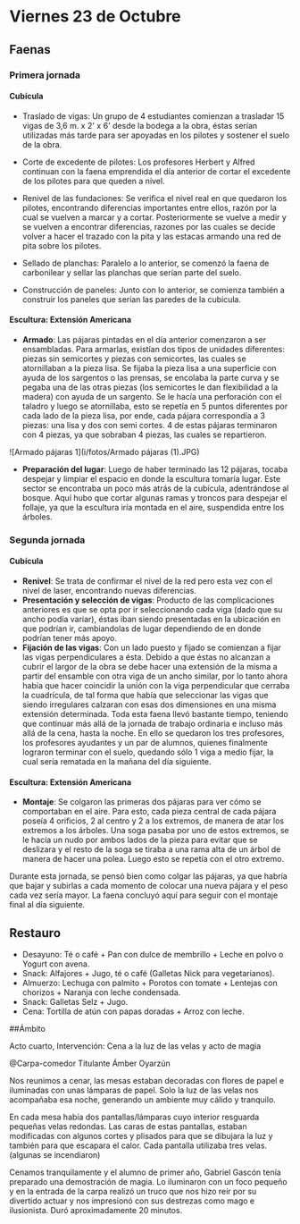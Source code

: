 # Viernes 23 de Octubre

## Faenas

### Primera jornada

#### Cubícula
- Traslado de vigas: Un grupo de 4 estudiantes comienzan a trasladar 15 vigas de 3,6 m. x 2' x 6' desde la bodega a la obra, éstas serían utilizadas más tarde para ser apoyadas en los pilotes y sostener el suelo de la obra.
- Corte de excedente de pilotes: Los profesores Herbert y Alfred continuan con la faena emprendida el día anterior de cortar el excedente de los pilotes para que queden a nivel.
- Renivel de las fundaciones: Se verifica  el nivel real en que quedaron los pilotes, encontrando diferencias importantes entre ellos, razón por la cual se vuelven a marcar y a cortar. Posteriormente se vuelve a medir y se vuelven a encontrar diferencias, razones por las cuales se decide volver a hacer el trazado con la pita y las estacas armando una red de pita sobre los pilotes. 



- Sellado de planchas: Paralelo a lo anterior, se comenzó la faena de carbonilear y sellar las planchas que serían parte del suelo.

- Construcción de paneles: Junto con lo anterior, se comienza también a construir los paneles que serían las paredes de la cubícula.



#### Escultura: Extensión Americana

- **Armado**: Las pájaras pintadas en el día anterior comenzaron a ser ensambladas. Para armarlas, existían dos tipos de unidades diferentes: piezas sin semicortes y piezas con semicortes, las cuales se atornillaban a la pieza lisa. Se fijaba la pieza lisa a una superficie con ayuda de los sargentos o las prensas, se encolaba la parte curva y se pegaba una de las otras piezas (los semicortes le dan flexibilidad a la madera) con ayuda de un sargento. Se le hacía una perforación con el taladro y luego se atornillaba, esto se repetía en 5 puntos diferentes por cada lado de la pieza lisa, por ende, cada pájara correspondía a 3 piezas: una lisa y dos con semi cortes. 4 de estas pájaras terminaron con 4 piezas, ya que sobraban 4 piezas, las cuales se repartieron.

![Armado pájaras 1](i/fotos/Armado pájaras (1).JPG)


- **Preparación del lugar**: Luego de haber terminado las 12 pájaras, tocaba despejar y limpiar el espacio en donde la escultura tomaría lugar. Este sector se encontraba un poco más atrás de la cubícula, adentrándose al bosque. Aquí hubo que cortar algunas ramas y troncos para despejar el follaje, ya que la escultura iría montada en el aire, suspendida entre los árboles.

### Segunda jornada

#### Cubícula
- **Renivel**: Se trata de confirmar el nivel de la red pero esta vez con el nivel de laser, encontrando nuevas diferencias.
- **Presentación y selección de vigas**: Producto de las complicaciones anteriores es que se opta por ir seleccionando cada viga (dado que su ancho podía variar), éstas iban siendo presentadas en la ubicación en que podrían ir, cambiandolas de lugar dependiendo de en donde podrían tener más apoyo.
- **Fijación de las vigas**: Con un lado puesto y fijado se comienzan a fijar las vigas perpendiculares a ésta. Debido a que éstas no alcanzan a cubrir el largor de la obra se debe hacer una extensión de la misma a partir del ensamble con otra viga de un ancho similar, por lo tanto ahora había que hacer coincidir la unión con la viga perpendicular que cerraba la cuadrícula, de tal forma que había que seleccionar las vigas que siendo irregulares calzaran con esas dos dimensiones en una misma extensión determinada. Toda esta faena llevó bastante tiempo, teniendo que continuar más allá de la jornada de trabajo ordinaria e incluso más allá de la cena, hasta la noche. En ello se quedaron los tres profesores, los profesores ayudantes y un par de alumnos, quienes finalmente lograron terminar con el suelo, quedando sólo 1 viga a medio fijar, la cual sería rematada en la mañana del día siguiente.

#### Escultura: Extensión Americana

- **Montaje**: Se colgaron las primeras dos pájaras para ver cómo se comportaban en el aire. Para esto, cada pieza central de cada pájara poseía 4 orificios, 2 al centro y 2 a los extremos, de manera de atar los extremos a los árboles. Una soga pasaba por uno de estos extremos, se le hacía un nudo por ambos lados de la pieza para evitar que se deslizara y el resto de la soga se tiraba a una rama alta de un árbol de manera de hacer una polea. Luego esto se repetía con el otro extremo.



Durante esta jornada, se pensó bien como colgar las pájaras, ya que habría que bajar y subirlas a cada momento de colocar una nueva pájara y el peso cada vez sería mayor. La faena concluyó aquí para seguir con el montaje final al día siguiente. 



## Restauro

- Desayuno: Té o café + Pan con dulce de membrillo + Leche en polvo o Yogurt con avena.
- Snack: Alfajores + Jugo, té o café (Galletas Nick para vegetarianos).
- Almuerzo: Lechuga con palmito + Porotos con tomate + Lentejas con chorizos + Naranja con leche condensada.
- Snack: Galletas Selz + Jugo.
- Cena: Tortilla de atún con papas doradas + Arroz con leche.


##Ámbito

Acto cuarto, Intervención: Cena a la luz de las velas y acto de magia

@Carpa-comedor Titulante Ámber Oyarzún

Nos reunimos a cenar, las mesas estaban decoradas con flores de papel e iluminadas con unas lámparas de papel. Solo la luz de las velas nos acompañaba esa noche, generando un ambiente muy cálido y tranquilo.

En cada mesa había dos pantallas/lámparas cuyo interior resguarda pequeñas velas redondas. Las caras de estas pantallas, estaban modificadas con algunos cortes y plisados para que se dibujara la luz y también para que escapara el calor. Cada pantalla utilizaba tres velas. (algunas se incendiaron)

Cenamos tranquilamente y el alumno de primer año, Gabriel Gascón tenía preparado una demostración de magia. Lo iluminaron con un foco pequeño y en la entrada de la carpa realizó un truco que nos hizo reír por su divertido actuar y nos impresionó con sus destrezas como mago e ilusionista. Duró aproximadamente 20 minutos.
